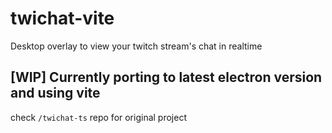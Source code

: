 # twichat-vite

Desktop overlay to view your twitch stream's chat in realtime

## [WIP] Currently porting to latest electron version and using vite

check ``/twichat-ts`` repo for original project
